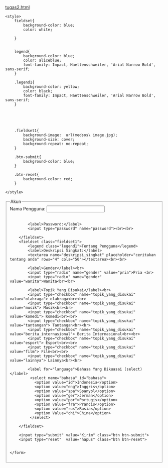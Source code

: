 [tugas2.html](https://github.com/user-attachments/files/22403902/tugas2.html)
<!DOCTYPE html>
<html lang="id">
<head>
    <meta charset="UTF-8">
    <meta name="viewport" content="width=device-width, initial-scale=1.0">
    <title>Daftar Akun Media Sosial</title>

    <style>
        fieldset{
            background-color: blue;
            color: white;

        }


        legend{
            background-color: blue;
            color: aliceblue;
            font-family: Impact, Haettenschweiler, 'Arial Narrow Bold', sans-serif;
        }

        .legend1{
            background-color: yellow;
            color: black;
            font-family: Impact, Haettenschweiler, 'Arial Narrow Bold', sans-serif;
        }



        

        .fieldset1{
            background-image:  url(medsos\ image.jpg);
            background-size: cover;
            background-repeat: no-repeat;
        }

        .btn-submit{
            background-color: blue;
        }

        .btn-reset{
            background-color: red;
        }
        
    </style> 
</head>
<body>
    <form action="a" >
        <fieldset>
            <legend>Akun</legend>
            <label>Nama Pengguna:</label>
            <input type="text" name="nama"><br><br>
            
            <label>Password:</label>
            <input type="password" name="password"><br><br>

        </fieldset>
        <fieldset class="fieldset1">
            <legend class="legend1">Tentang Pengguna</legend>
            <label>Deskripsi Singkat:</label>
            <textarea name="deskripsi_singkat" placeholder="ceritakan tentang anda" rows="4" cols="50"></textarea><br><br>

            <label>Gender</label><br>
            <input type="radio" name="gender" value="pria">Pria <br>
            <input type="radio" name="gender" value="wanita">Wanita<br><br>

            <label>Topik Yang Disukai</label><br>
            <input type="checkbox" name="topik_yang_disukai" value="olahraga"> olahraga<br><br>
            <input type="checkbox" name="topik_yang_disukai" value="musik"> Musik<br><br>
            <input type="checkbox" name="topik_yang_disukai" value="komedi"> Komedi<br><br>
            <input type="checkbox" name="topik_yang_disukai" value="tantangan"> Tantangan<br><br>
            <input type="checkbox" name="topik_yang_disukai" value="berita_internasional"> Berita Internasional<br><br>
            <input type="checkbox" name="topik_yang_disukai" value="esport"> Esport<br><br>
            <input type="checkbox" name="topik_yang_disukai" value="film"> Film<br><br>
            <input type="checkbox" name="topik_yang_disukai" value="lainnya"> Lainnya<br><br>

            <label for="language">Bahasa Yang Dikuasai (select)</label>
             <select name="bahasa" id="bahasa">
               <option value="id">Indonesia</option>
               <option value="eng">Inggris</option>
               <option value="spa">Spanyol</option>
               <option value="ger">Jerman</option>
               <option value="por">Portugis</option>
               <option value="fra">Prancis</option>
               <option value="rus">Rusia</option>
               <option Value="chi">China</option>
             </select>

        </fieldset>

        <input type="submit" value="Kirim" class="btn btn-submit">
        <input type="reset"  value="hapus" class="btn btn-reset">
        

    </form>

    
</body>
</html>
